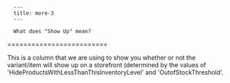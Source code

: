 
      ---
      title: more-3
      ---

      What does "Show Up" mean?
=========================

This is a column that we are using to show you whether or not the variant/item will show up on a storefront (determined by the values of 'HideProductsWithLessThanThisInventoryLevel' and 'OutofStockThreshold'.
      